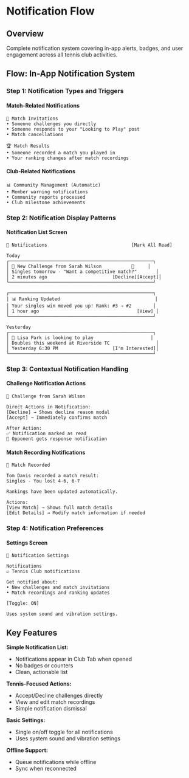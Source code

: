 # Notification Flow

## Overview
Complete notification system covering in-app alerts, badges, and user engagement across all tennis club activities.

## Flow: In-App Notification System

### Step 1: Notification Types and Triggers

#### Match-Related Notifications
```
🎾 Match Invitations
• Someone challenges you directly
• Someone responds to your "Looking to Play" post
• Match cancellations

🏆 Match Results  
• Someone recorded a match you played in
• Your ranking changes after match recordings

```

#### Club-Related Notifications
```
📊 Community Management (Automatic)
• Member warning notifications
• Community reports processed
• Club milestone achievements
```

### Step 2: Notification Display Patterns

#### Notification List Screen
```
🔔 Notifications                               [Mark All Read]

Today
┌─────────────────────────────────────────────────────┐
│ 🎾 New Challenge from Sarah Wilson           🔴     │
│ Singles tomorrow - "Want a competitive match?"       │
│ 2 minutes ago                        [Decline][Accept]│
└─────────────────────────────────────────────────────┘

┌─────────────────────────────────────────────────────┐
│ 📊 Ranking Updated                                   │
│ Your singles win moved you up! Rank: #3 → #2        │
│ 1 hour ago                                    [View] │
└─────────────────────────────────────────────────────┘

Yesterday  
┌─────────────────────────────────────────────────────┐
│ 📢 Lisa Park is looking to play                     │
│ Doubles this weekend at Riverside TC                 │
│ Yesterday 6:30 PM                    [I'm Interested]│
└─────────────────────────────────────────────────────┘

```


### Step 3: Contextual Notification Handling

#### Challenge Notification Actions
```
🔴 Challenge from Sarah Wilson

Direct Actions in Notification:
[Decline] → Shows decline reason modal
[Accept] → Immediately confirms match

After Action:
✅ Notification marked as read
📱 Opponent gets response notification
```

#### Match Recording Notifications
```
🎾 Match Recorded

Tom Davis recorded a match result:
Singles - You lost 4-6, 6-7

Rankings have been updated automatically.

Actions:
[View Match] → Shows full match details
[Edit Details] → Modify match information if needed

```

### Step 4: Notification Preferences

#### Settings Screen
```
🔔 Notification Settings

Notifications
☑️ Tennis Club notifications

Get notified about:
• New challenges and match invitations
• Match recordings and ranking updates

[Toggle: ON]

Uses system sound and vibration settings.
```



## Key Features

**Simple Notification List:**
- Notifications appear in Club Tab when opened
- No badges or counters
- Clean, actionable list

**Tennis-Focused Actions:**
- Accept/Decline challenges directly
- View and edit match recordings
- Simple notification dismissal

**Basic Settings:**
- Single on/off toggle for all notifications
- Uses system sound and vibration settings

**Offline Support:**
- Queue notifications while offline
- Sync when reconnected